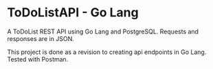 # ToDoListAPI - Go Lang

A ToDoList REST API using Go Lang and PostgreSQL.
Requests and responses are in JSON.

This project is done as a revision to creating api endpoints in Go Lang.
Tested with Postman.
